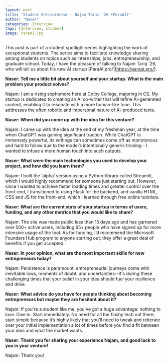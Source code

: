 ```yaml
---
layout: post
title: "Student Entrepreneur - Najam Tariq '26 (ParaAI)"
author: "Naser"
categories: Interview
tags: [Interview, student]
image: ParaAI.jpg
---
```


  

This post is part of a student spotlight series highlighting the work of exceptional students.  The series aims to facilitate knowledge sharing among students on topics such as internships, jobs, entrepreneurship, and graduate school.  Today, I have the pleasure of talking to Najam Tariq '26, who will tell us about his new AI startup [ParaAI.pro/][https://paraai.pro/].


**Naser: Tell me a little bit about yourself and your startup. What is the main problem your product solves?**


Najam: I am a rising sophomore here at Colby College, majoring in CS.  My startup is dedicated to creating an AI co-writer that will refine AI-generated content, enabling it to resonate with a more human-like tone. This addresses the often robotic and impersonal nature of AI-produced texts.


**Naser: When did you come up with the idea for this venture?**


Najam: I came up with the idea at the end of my freshman year, at the time when ChatGPT was gaining significant traction. While ChatGPT is immensely powerful, its writings can sometimes come off as monotonous and hard to follow due to the model’s intentionally generic training - I wanted to infuse a more human touch into such outputs.


**Naser: What were the main technologies you used to develop your project, and how did you learn them?**


Najam: I built the ‘alpha’ version using a Python-library called Streamlit, which I would highly recommend for someone just starting out. However, since I wanted to achieve faster loading times and greater control over the front-end, I transitioned to using Flask for the backend, and vanilla HTML, CSS and JS for the front-end, which I learned through free online tutorials.


**Naser: What are the current stats of your startup in terms of users, funding, and any other metrics that you would like to share?**


Najam: The site was made public less than 15 days ago and has garnered over 500+ active users, including 65+ people who have signed up for more intensive usage of the tool. As for funding, I’d recommend the Microsoft Founders Hub program to anyone starting out; they offer a great deal of benefits if you get accepted.


**Naser: In your opinion, what are the most important skills for new entrepreneurs today?**


Najam: Persistence is paramount: entrepreneurial journeys come with inevitable lows, moments of doubt, and uncertainties--it's during these challenging times that your belief in your idea should fuel your resilience and drive.


**Naser: What advice do you have for people thinking about becoming entrepreneurs but maybe they are hesitant about it?**


Najam: If you're a student like me, you've got a huge advantage: nothing to lose. Dive in. Start immediately. No need for all the flashy tech out there; start simple because it’s highly likely that you’ll need to tweak and reiterate over your initial implementation a lot of times before you find a fit between your idea and what the market wants.


**Naser:  Thank you for sharing your experience Najam, and good luck to you in your venture!**


Najam: Thank you! 
